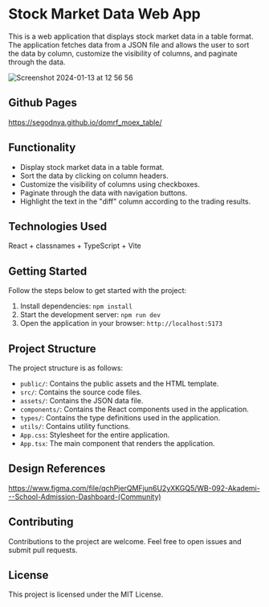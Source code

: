 # Stock Market Data Web App

This is a web application that displays stock market data in a table format. The application fetches data from a JSON file and allows the user to sort the data by column, customize the visibility of columns, and paginate through the data.

![Screenshot 2024-01-13 at 12 56 56](https://github.com/Segodnya/domrf_moex_table/assets/75853148/c7ae43d1-6260-4d56-9aef-0bb1361c5dcd)

## Github Pages

https://segodnya.github.io/domrf_moex_table/

## Functionality

- Display stock market data in a table format.
- Sort the data by clicking on column headers.
- Customize the visibility of columns using checkboxes.
- Paginate through the data with navigation buttons.
- Highlight the text in the "diff" column according to the trading results.

## Technologies Used

React + classnames + TypeScript + Vite

## Getting Started

Follow the steps below to get started with the project:

1. Install dependencies: `npm install`
2. Start the development server: `npm run dev`
3. Open the application in your browser: `http://localhost:5173`

## Project Structure

The project structure is as follows:

- `public/`: Contains the public assets and the HTML template.
- `src/`: Contains the source code files.
- `assets/`: Contains the JSON data file.
- `components/`: Contains the React components used in the application.
- `types/`: Contains the type definitions used in the application.
- `utils/`: Contains utility functions.
- `App.css`: Stylesheet for the entire application.
- `App.tsx`: The main component that renders the application.

## Design References

https://www.figma.com/file/qchPjerQMFjun6U2yXKGQ5/WB-092-Akademi---School-Admission-Dashboard-(Community)

## Contributing

Contributions to the project are welcome. Feel free to open issues and submit pull requests.

## License

This project is licensed under the MIT License.
